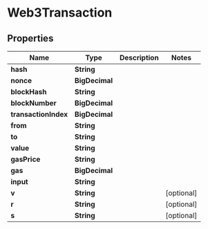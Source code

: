 

# Web3Transaction


## Properties

| Name | Type | Description | Notes |
|------------ | ------------- | ------------- | -------------|
|**hash** | **String** |  |  |
|**nonce** | **BigDecimal** |  |  |
|**blockHash** | **String** |  |  |
|**blockNumber** | **BigDecimal** |  |  |
|**transactionIndex** | **BigDecimal** |  |  |
|**from** | **String** |  |  |
|**to** | **String** |  |  |
|**value** | **String** |  |  |
|**gasPrice** | **String** |  |  |
|**gas** | **BigDecimal** |  |  |
|**input** | **String** |  |  |
|**v** | **String** |  |  [optional] |
|**r** | **String** |  |  [optional] |
|**s** | **String** |  |  [optional] |



